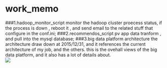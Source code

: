 # work_memo

###1.hadoop_monitor_script
monitor the hadoop cluster proecess status, if the process is down , reboot it , and send email to the related stuff that configure 
in the conf.ini; 
###2.recommendos_script
pv app data tranform , and pull into the mysql database;
###3.big data platform architecture
the architecture draw down at 2015/12/31, and it references the current architecture of my job, and the others. this is the ovehall views of the big data platform, and it also has a lot of details about.<br>
![](http://images2015.cnblogs.com/blog/313742/201602/313742-20160214163442091-407954267.jpg)
